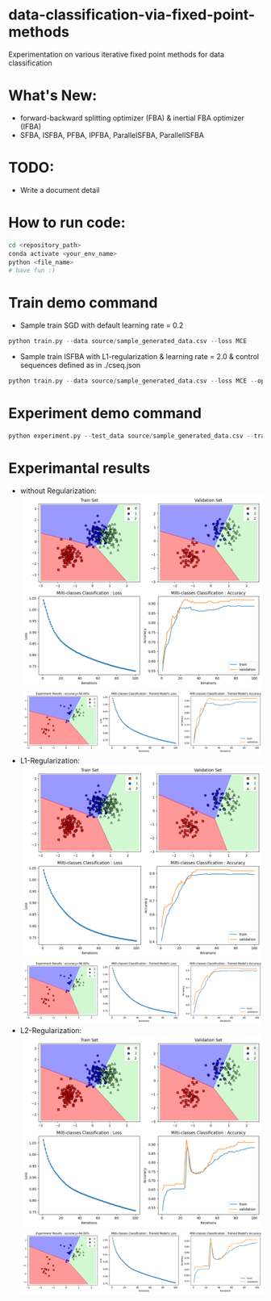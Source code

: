 # data-classification-via-fixed-point-methods
Experimentation on various iterative fixed point methods for data classification

# What's New:
- forward-backward splitting optimizer (FBA) & inertial FBA optimizer (IFBA)
- SFBA, ISFBA, PFBA, IPFBA, ParallelSFBA, ParallelISFBA

# TODO:
- Write a document detail

# How to run code:
```bash
cd <repository_path>
conda activate <your_env_name>
python <file_name>
# have fun :)
```

# Train demo command
* Sample train SGD with default learning rate = 0.2
```python
python train.py --data source/sample_generated_data.csv --loss MCE
```
* Sample train ISFBA with L1-regularization & learning rate = 2.0 & control sequences defined as in ./cseq.json
```python
python train.py --data source/sample_generated_data.csv --loss MCE --optimizer ISFBA -p l1 -lr 2. -csd ./cseq.json
```
# Experiment demo command
```python
python experiment.py --test_data source/sample_generated_data.csv --trained_model demomodel.pth --n_test .1
```
# Experimantal results
- without Regularization:
![This is an image](img/demo_trained_results.png)
![This is an image](img/demo_experiment_results.png)
- L1-Regularization:
![This is an image](img/l1_trained_results.png)
![This is an image](img/l1_experiment_results.png)
- L2-Regularization:
![This is an image](img/l2_trained_results.png)
![This is an image](img/l2_experiment_results.png)
